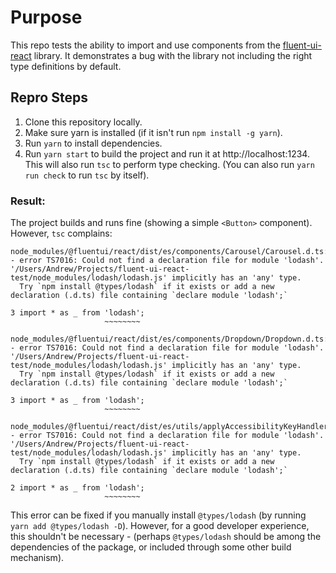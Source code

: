 # Purpose 
This repo tests the ability to import and use components from the [fluent-ui-react](https://github.com/microsoft/fluent-ui-react) library. It demonstrates a bug with the library not including the right type definitions by default.

## Repro Steps
1. Clone this repository locally.
2. Make sure yarn is installed (if it isn't run `npm install -g yarn`).
3. Run `yarn` to install dependencies.
4. Run `yarn start` to build the project and run it at http://localhost:1234. This will also run `tsc` to perform type checking. (You can also run `yarn run check` to run `tsc` by itself).

### Result:

The project builds and runs fine (showing a simple `<Button>` component). However, `tsc` complains:

```
node_modules/@fluentui/react/dist/es/components/Carousel/Carousel.d.ts:3:20 - error TS7016: Could not find a declaration file for module 'lodash'. '/Users/Andrew/Projects/fluent-ui-react-test/node_modules/lodash/lodash.js' implicitly has an 'any' type.
  Try `npm install @types/lodash` if it exists or add a new declaration (.d.ts) file containing `declare module 'lodash';`

3 import * as _ from 'lodash';
                     ~~~~~~~~

node_modules/@fluentui/react/dist/es/components/Dropdown/Dropdown.d.ts:3:20 - error TS7016: Could not find a declaration file for module 'lodash'. '/Users/Andrew/Projects/fluent-ui-react-test/node_modules/lodash/lodash.js' implicitly has an 'any' type.
  Try `npm install @types/lodash` if it exists or add a new declaration (.d.ts) file containing `declare module 'lodash';`

3 import * as _ from 'lodash';
                     ~~~~~~~~

node_modules/@fluentui/react/dist/es/utils/applyAccessibilityKeyHandlers.d.ts:2:20 - error TS7016: Could not find a declaration file for module 'lodash'. '/Users/Andrew/Projects/fluent-ui-react-test/node_modules/lodash/lodash.js' implicitly has an 'any' type.
  Try `npm install @types/lodash` if it exists or add a new declaration (.d.ts) file containing `declare module 'lodash';`

2 import * as _ from 'lodash';
                     ~~~~~~~~
```

This error can be fixed if you manually install `@types/lodash` (by running `yarn add @types/lodash -D`). However, for a good developer experience, this shouldn't be necessary - (perhaps `@types/lodash` should be among the dependencies of the package, or included through some other build mechanism).

